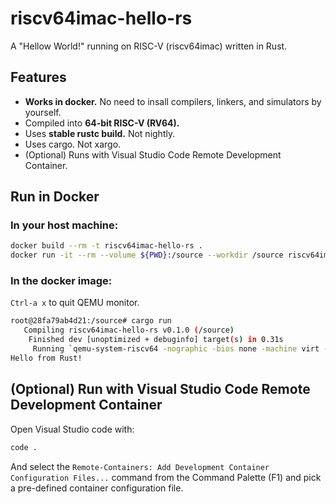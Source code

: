 # riscv64imac-hello-rs

A "Hellow World!" running on RISC-V (riscv64imac) written in Rust.

## Features

- **Works in docker.** No need to insall compilers, linkers, and simulators by yourself.
- Compiled into **64-bit RISC-V (RV64).**
- Uses **stable rustc build.** Not nightly.
- Uses cargo. Not xargo.
- (Optional) Runs with Visual Studio Code Remote Development Container.

## Run in Docker

### In your host machine:

```bash
docker build --rm -t riscv64imac-hello-rs .
docker run -it --rm --volume ${PWD}:/source --workdir /source riscv64imac-hello-rs
```

### In the docker image:

`Ctrl-a x` to quit QEMU monitor.

```bash
root@28fa79ab4d21:/source# cargo run
   Compiling riscv64imac-hello-rs v0.1.0 (/source)
    Finished dev [unoptimized + debuginfo] target(s) in 0.31s
     Running `qemu-system-riscv64 -nographic -bios none -machine virt -kernel target/riscv64imac-unknown-none-elf/debug/riscv64imac-hello-rs`
Hello from Rust!
```

## (Optional) Run with Visual Studio Code Remote Development Container

Open Visual Studio code with:

```bash
code .
```

And select the `Remote-Containers: Add Development Container Configuration Files...` command from the Command Palette (F1) and pick a pre-defined container configuration file.
